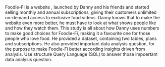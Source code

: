 Foodie-Fi is a website , launched by Danny and his friends and started selling monthly and annual subscriptions, giving their customers unlimited on-demand access to exclusive food videos.
Danny knows that to make the website even more better, he must have to look at what shows people like and how they watch them.
This study is all about how Danny uses numbers to make good choices for Foodie-Fi, making it a favourite one for those people who love food.
He provided a dataset, containing two tables, plans and subscriptions.
He also provided important data analysis question, for the purpose to make Foodie-Fi better according insights driven from analysis.
Use structure Query Language (SQL) to answer those impoertant data analysis question.
